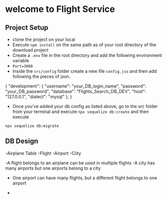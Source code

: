 # welcome to Flight Service 

## Project Setup
- clone the project on your local
- Execute `npm install` on the same path as of your root directory of the download project
- Create a `.env` file in the root directory and add the following environment  variable 
- `Port=3000`
- Inside the `src/config` folder create a new file `config.jso` and then add following the pieces of json.

{
  "development": {
    "username": "your_DB_login_name",
    "password": "your_DB_password",
    "database": "Flights_Search_DB_DEV",
    "host": "127.0.0.1",
    "dialect": "mysql"
  }, 
}

- Once you've added your db config as listed above, go to the src folder from your terminal and execute `npx sequelize db:create`
and then execute

`npx sequelize db:migrate`



## DB Design
  -Airplane Table
  -Flight
  -Airport
  -Ciity

  -A flight belongs to an airplane can be used in multiple flights
  -A city has many airports but one airports belong to  a city
  - One airport can have many flights, but a different flight belongs to one airport

  -